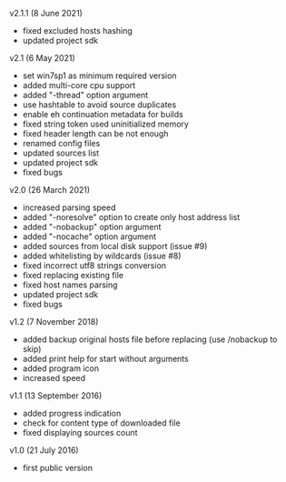 v2.1.1 (8 June 2021)
- fixed excluded hosts hashing
- updated project sdk

v2.1 (6 May 2021)
- set win7sp1 as minimum required version
- added multi-core cpu support
- added "-thread" option argument
- use hashtable to avoid source duplicates
- enable eh continuation metadata for builds
- fixed string token used uninitialized memory
- fixed header length can be not enough
- renamed config files
- updated sources list
- updated project sdk
- fixed bugs

v2.0 (26 March 2021)
- increased parsing speed
- added "-noresolve" option to create only host address list
- added "-nobackup" option argument
- added "-nocache" option argument
- added sources from local disk support (issue #9)
- added whitelisting by wildcards (issue #8)
- fixed incorrect utf8 strings conversion
- fixed replacing existing file
- fixed host names parsing
- updated project sdk
- fixed bugs

v1.2 (7 November 2018)
- added backup original hosts file before replacing (use /nobackup to skip)
- added print help for start without arguments
- added program icon
- increased speed

v1.1 (13 September 2016)
- added progress indication
- check for content type of downloaded file
- fixed displaying sources count

v1.0 (21 July 2016)
- first public version
